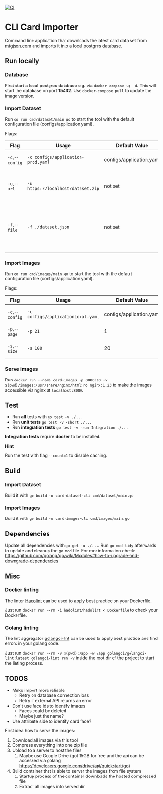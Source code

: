 [![CI](https://github.com/konstantinfoerster/card-importer-go/actions/workflows/ci.yml/badge.svg?branch=main)](https://github.com/konstantinfoerster/card-importer-go/actions/workflows/ci.yml)

# CLI Card Importer

Command line application that downloads the latest card data set from [mtgjson.com](https://mtgjson.com/) and imports it
into a local postgres database.

## Run locally

### Database

First start a local postgres database e.g. via `docker-compose up -d`. This will start the database on port **15432**.
Use `docker-compose pull` to update the image version.

### Import Dataset

Run `go run cmd/dataset/main.go` to start the tool with the default configuration file (configs/application.yaml).

Flags:

| Flag            | Usage                              | Default Value            | Description                                                                             |
|-----------------|------------------------------------|--------------------------|-----------------------------------------------------------------------------------------|
| `-c`,`--config` | `-c configs/application-prod.yaml` | configs/application.yaml | path to the configuration file                                                          |
| `-u`,`--url`    | `-u https://localhost/dataset.zip` | not set                  | dataset download url (only json and zip is supported)                                   |
| `-f`,`--file`   | `-f ./dataset.json`                | not set                  | path to local dataset json file, has precedence over the url flag or configuration file |

### Import Images

Run `go run cmd/images/main.go` to start the tool with the default configuration file (configs/application.yaml).

Flags:

| Flag            | Usage                              | Default Value            | Description                    |
|-----------------|------------------------------------|--------------------------|--------------------------------|
| `-c`,`--config` | `-c configs/applicationLocal.yaml` | configs/application.yaml | path to the configuration file | 
| `-p`,`--page`   | `-p 21`                            | 1                        | start page number              |
| `-s`,`--size`   | `-s 100`                           | 20                       | amount of entries per page     |

### Serve images

Run `docker run --name card-images -p 8080:80 -v $(pwd)/images:/usr/share/nginx/html:ro nginx:1.23` to make the images
accessible via nginx at `localhost:8080`.

## Test

* Run **all** tests with `go test -v ./...`
* Run **unit tests** `go test -v -short ./...`
* Run **integration tests** `go test -v -run Integration ./...`

**Integration tests** require **docker** to be installed.

**Hint**

Run the test with flag `--count=1` to disable caching.


## Build

### Import Dataset

Build it with `go build -o card-dataset-cli cmd/dataset/main.go`

### Import Images

Build it with `go build -o card-images-cli cmd/images/main.go`

## Dependencies

Update all dependencies with `go get -u ./...`. Run `go mod tidy` afterwards to update and cleanup the `go.mod` file.
For mor information check: https://github.com/golang/go/wiki/Modules#how-to-upgrade-and-downgrade-dependencies

## Misc

### Docker linting

The linter [Hadolint](https://github.com/hadolint/hadolint) can be used to apply best practice on your Dockerfile.

Just run `docker run --rm -i hadolint/hadolint < Dockerfile` to check your Dockerfile.

### Golang linting

The lint aggregator [golangci-lint](https://golangci-lint.run/) can be used to apply best practice and find errors in
your golang code.

Just run `docker run --rm -v $(pwd):/app -w /app golangci/golangci-lint:latest golangci-lint run -v` inside the root
dir of the project to start the linting process.

## TODOS

* Make import more reliable
  * Retry on database connection loss
  * Retry if external API returns an error
* Don't use face ids to identify images
  * Faces could be deleted
  * Maybe just the name?
* Use attribute side to identify card face?  

First idea how to serve the images:

1. Download all images via this tool
2. Compress everything into one zip file
3. Upload to a server to host the files
    1. Maybe use Google Drive (got 15GB for free and the api can be accessed via
       golang https://developers.google.com/drive/api/quickstart/go)
4. Build container that is able to server the images from file system
    1. Startup process of the container downloads the hosted compressed file
    2. Extract all images into served dir
